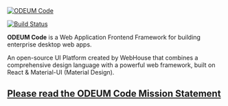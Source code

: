 <a href="https://github.com/odeum/odeum-code">
  <img alt="ODEUM Code" src="https://github.com/odeum/odeum-code/blob/development/alpha/docs/assets/logotype.png" />
</a>

[![Build Status](https://travis-ci.org/odeum/odeum-codejs.svg?branch=development/alpha)](https://travis-ci.org/odeum/odeum-codejs)

**ODEUM Code** is a Web Application Frontend Framework for building enterprise desktop web apps.

An open-source UI Platform created by WebHouse that combines a comprehensive design language with a powerful web framework, built on React & Material-UI (Material Design).

## <a href="./docs/Mission-statement.md" target="_blank">Please read the ODEUM Code Mission Statement</a>
